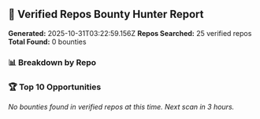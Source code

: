 ## 🎯 Verified Repos Bounty Hunter Report

**Generated:** 2025-10-31T03:22:59.156Z
**Repos Searched:** 25 verified repos
**Total Found:** 0 bounties

### 📊 Breakdown by Repo


### 🏆 Top 10 Opportunities

*No bounties found in verified repos at this time. Next scan in 3 hours.*

